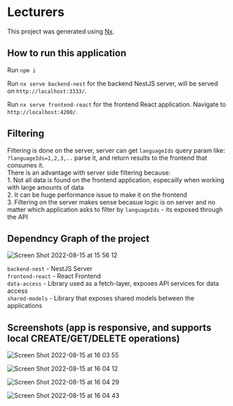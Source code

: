 

# Lecturers

This project was generated using [Nx](https://nx.dev).

## How to run this application

Run `npm i`

Run `nx serve backend-nest` for the backend NestJS server, will be served on `http://localhost:3333/`.<br/>

Run `nx serve frontend-react` for the frontend React application. Navigate to `http://localhost:4200/`.

## Filtering
Filtering is done on the server, server can get `languageIds` query param like: `?languageIds=1,2,3,..` parse it, and return results to the frontend that consumes it.<br/>There is an advantage with server side filtering because:<br/>1. Not all data is found on the frontend application, especailly when working with large amounts of data<br/>2. It can be huge performance issue to make it on the frontend<br/>3. Filtering on the server makes sense becasue logic is on server and no matter which application asks to filter by `languageIds` - its exposed through the API

## Dependncy Graph of the project
![Screen Shot 2022-08-15 at 15 56 12](https://user-images.githubusercontent.com/44846094/184639258-6d843689-2f4c-41e2-a60c-82f2548febda.png)

`backend-nest` - NestJS Server<br/>
`frontend-react` - React Frontend<br/>
`data-access` - Library used as a fetch-layer, exposes API services for data access<br/>
`shared-models` - Library that exposes shared models between the applications

## Screenshots (app is responsive, and supports local CREATE/GET/DELETE operations)

![Screen Shot 2022-08-15 at 16 03 55](https://user-images.githubusercontent.com/44846094/184640340-861a1af2-e859-4cd6-a11d-29a85cec2080.png)

![Screen Shot 2022-08-15 at 16 04 12](https://user-images.githubusercontent.com/44846094/184640348-efe42772-4d0f-4d7e-b7b6-bc5a37e0a3d2.png)

![Screen Shot 2022-08-15 at 16 04 29](https://user-images.githubusercontent.com/44846094/184640362-8f0a462e-88a8-4355-b72f-500980ccb6f4.png)

![Screen Shot 2022-08-15 at 16 04 43](https://user-images.githubusercontent.com/44846094/184640372-3e8260a0-b534-4233-93a8-8fa8e7304428.png)

